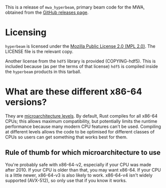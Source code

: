 This is a release of `mwa_hyperbeam`, primary beam code for the MWA, obtained
from the [GitHub releases
page](https://github.com/MWATelescope/mwa_hyperbeam/releases).

# Licensing

`hyperbeam` is licensed under the [Mozilla Public License 2.0 (MPL
2.0)](https://www.mozilla.org/en-US/MPL/2.0/). The LICENSE file is the relevant
copy.

Another license from the `hdf5` library is provided (COPYING-hdf5). This is
included because (as per the terms of that license) `hdf5` is compiled inside
the `hyperbeam` products in this tarball.

# What are these different x86-64 versions?

They are [microarchitecture
levels](https://en.wikipedia.org/wiki/X86-64#Microarchitecture_levels). By
default, Rust compiles for all x86-64 CPUs; this allows maximum compatibility,
but potentially limits the runtime performance because many modern CPU features
can't be used. Compiling at different levels allows the code to be optimised for
different classes of CPUs so users can get something that works best for them.

## Rule of thumb for which microarchitecture to use

You're probably safe with x86-64-v2, especially if your CPU was made after 2010.
If your CPU is older than that, you may want x86-64. If your CPU is a little
newer, x86-64-v3 is also likely to work. x86-64-v4 isn't widely supported
(AVX-512), so only use that if you know it works.
